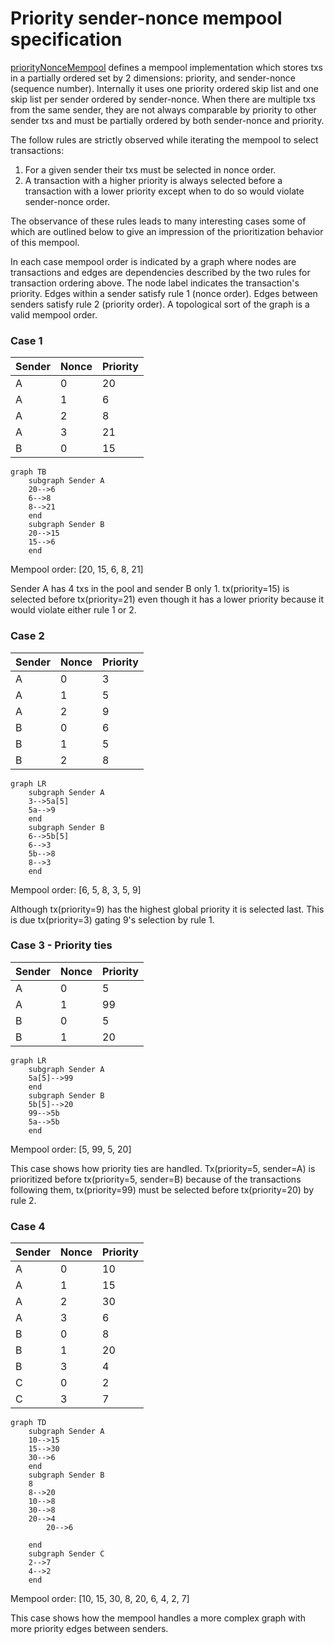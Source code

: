 # Priority sender-nonce mempool specification

[priorityNonceMempool](./priority_nonce.go) defines a mempool implementation which stores txs in a partially
ordered set by 2 dimensions: priority, and sender-nonce (sequence number). Internally it uses one priority
ordered skip list and one skip list per sender ordered by sender-nonce. When there are
multiple txs from the same sender, they are not always comparable by priority to other sender txs and must be
partially ordered by both sender-nonce and priority.

The follow rules are strictly observed while iterating the mempool to select transactions:

1) For a given sender their txs must be selected in nonce order. 
2) A transaction with a higher priority is always selected before a transaction with a lower priority except
   when to do so would violate sender-nonce order.

The observance of these rules leads to many interesting cases some of which are outlined below to give an
impression of the prioritization behavior of this mempool.  

In each case mempool order is indicated by a graph where nodes are transactions and edges are dependencies described by 
the two rules for transaction ordering above. The node label indicates the transaction's priority.  Edges within a 
sender satisfy rule 1 (nonce order). Edges between senders satisfy rule 2 (priority order).  A topological sort of the 
graph is a valid mempool order.  

### Case 1

| Sender | Nonce | Priority |
|--------|-------|----------|
| A      | 0     | 20       |
| A      | 1     | 6        |
| A      | 2     | 8        |
| A      | 3     | 21       |
| B      | 0     | 15       |

```mermaid
graph TB
    subgraph Sender A
    20-->6
    6-->8
    8-->21
    end
    subgraph Sender B
    20-->15
    15-->6
    end
```

Mempool order: [20, 15, 6, 8, 21]

Sender A has 4 txs in the pool and sender B only 1.  tx(priority=15) is selected before tx(priority=21) even
though it has a lower priority because it would violate either rule 1 or 2.

### Case 2

| Sender | Nonce | Priority |
|--------|-------|----------|
| A      | 0     | 3        |
| A      | 1     | 5        |
| A      | 2     | 9        |
| B      | 0     | 6        |
| B      | 1     | 5        |
| B      | 2     | 8        |

```mermaid
graph LR
    subgraph Sender A
    3-->5a[5]
    5a-->9
    end
    subgraph Sender B
    6-->5b[5]
    6-->3
    5b-->8
    8-->3
    end
```

Mempool order: [6, 5, 8, 3, 5, 9]

Although tx(priority=9) has the highest global priority it is selected last.  This is due tx(priority=3) 
gating 9's selection by rule 1.

### Case 3 - Priority ties

| Sender | Nonce | Priority |
|--------|-------|----------|
| A      | 0     | 5        |
| A      | 1     | 99       |
| B      | 0     | 5        |
| B      | 1     | 20       |

```mermaid
graph LR
    subgraph Sender A
    5a[5]-->99
    end
    subgraph Sender B
    5b[5]-->20
    99-->5b
    5a-->5b
    end
```

Mempool order: [5, 99, 5, 20]

This case shows how priority ties are handled.  Tx(priority=5, sender=A) is prioritized before tx(priority=5, sender=B) 
because of the transactions following them, tx(priority=99) must be selected before tx(priority=20) by rule 2.

### Case 4

| Sender | Nonce | Priority |
|--------|-------|----------|
| A      | 0     | 10       |
| A      | 1     | 15       |
| A      | 2     | 30       |
| A      | 3     | 6        |
| B      | 0     | 8        |
| B      | 1     | 20       |
| B      | 3     | 4        |
| C      | 0     | 2        |
| C      | 3     | 7        |

```mermaid
graph TD
    subgraph Sender A
    10-->15
    15-->30
    30-->6
    end
    subgraph Sender B
    8
    8-->20
    10-->8
    30-->8
    20-->4
        20-->6

    end
    subgraph Sender C
    2-->7
    4-->2
    end
```

Mempool order: [10, 15, 30, 8, 20, 6, 4, 2, 7]

This case shows how the mempool handles a more complex graph with more priority edges between senders.